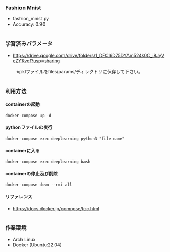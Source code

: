 ### Fashion Mnist

- fashion_mnist.py
- Accuracy: 0.90
<br></br>

### 学習済みパラメータ

- https://drive.google.com/drive/folders/1_DFCl6D75DYAm524k0C_i8JyVeZYKvdf?usp=sharing

&emsp;&emsp;&ensp;※pklファイルをfiles/params/ディレクトリに保存して下さい。
<br></br>

### 利用方法

#### containerの起動

``` 
docker-compose up -d
```

#### pythonファイルの実行

```
docker-compose exec deeplearning python3 "file name"
```

#### containerに入る

```
docker-compose exec deeplearning bash
```

#### containerの停止及び削除

```
docker-compose down --rmi all
```

#### リファレンス

- https://docs.docker.jp/compose/toc.html
<br></br>

### 作業環境

- Arch Linux
- Docker (Ubuntu:22.04)
<br></br>
